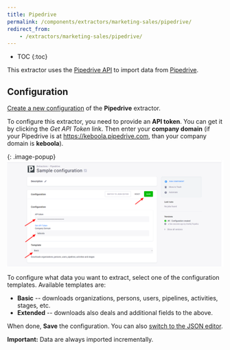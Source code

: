 ```yaml
---
title: Pipedrive
permalink: /components/extractors/marketing-sales/pipedrive/
redirect_from:
    - /extractors/marketing-sales/pipedrive/
---
```


* TOC
{:toc}

This extractor uses the [Pipedrive API](https://developers.pipedrive.com/docs/api/v1/) to import data 
from [Pipedrive](https://www.pipedrive.com/en-gb).

## Configuration
[Create a new configuration](/components/#creating-component-configuration) of the **Pipedrive** extractor.

To configure this extractor, you need to provide an **API token**. You can get it by clicking the *Get API Token* link. 
Then enter your **company domain** (if your Pipedrive is at https://keboola.pipedrive.com, than your company domain is **keboola**).

{: .image-popup}
![Screenshot - Pipedrive configuration](/components/extractors/marketing-sales/pipedrive/pipedrive-1.png)

To configure what data you want to extract, select one of the configuration templates. 
Available templates are:

- **Basic** -- downloads organizations, persons, users, pipelines, activities, stages, etc.
- **Extended** -- downloads also deals and additional fields to the above.

When done, **Save** the configuration. You can also [switch to the JSON editor](/components/extractors/other/generic/#template-mode).

**Important:** Data are always imported incrementally.
